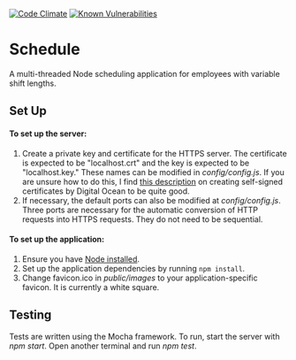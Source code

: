 [![Code Climate](https://codeclimate.com/github/arikalfus/Schedule/badges/gpa.svg)](https://codeclimate.com/github/arikalfus/Schedule) [![Known Vulnerabilities](https://snyk.io/test/github/arikalfus/schedule/badge.svg)](https://snyk.io/test/github/arikalfus/schedule)

# Schedule

A multi-threaded Node scheduling application for employees with variable shift lengths.

## Set Up

#### To set up the server:

1. Create a private key and certificate for the HTTPS server. The certificate is expected to be "localhost.crt" and 
the key is expected to be "localhost.key." These names can be modified in _config/config.js_. If you are unsure how 
to do this, I find [this description](https://www.digitalocean.com/community/tutorials/openssl-essentials-working-with-ssl-certificates-private-keys-and-csrs)
on creating self-signed certificates by Digital Ocean to be quite good.
2. If necessary, the default ports can also be modified at _config/config.js_. Three ports are necessary for the 
automatic conversion of HTTP requests into HTTPS requests. They do not need to be sequential.

#### To set up the application:

1. Ensure you have [Node installed](https://nodejs.org/en/download/).
2. Set up the application dependencies by running `npm install`.
3. Change favicon.ico in _public/images_ to your application-specific favicon. It is currently a white square.

## Testing

Tests are written using the Mocha framework. To run, start the server with _npm start_. Open another terminal and run _npm test_.

